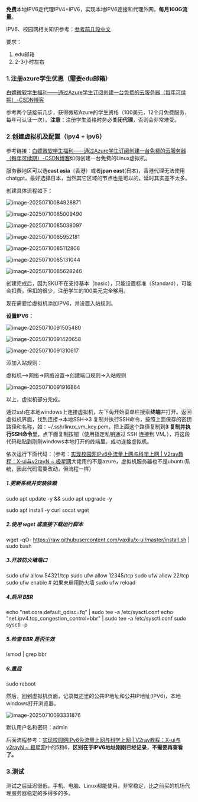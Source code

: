 **免费**本地IPV6走代理IPV4+IPV6，实现本地IPV6连接和代理外网，**每月100G流量**。

IPV6、校园网相关知识参考：[参考前几段中文](https://github.com/Toothbrush-Lee/Free-IPv6)

要求：

1. edu邮箱
2. 2-3小时左右

### 1.注册azure学生优惠（需要edu邮箱）

[白嫖微软学生福利——通过Azure学生订阅创建一台免费的云服务器（每年可续期）-CSDN博客](https://blog.csdn.net/2301_79518550/article/details/147282995)

参考两个链接前几步，获得微软Azure的学生资格（100美元，12个月免费服务，每年可认证一次）。**注意**：注册学生资格时务必**关闭代理**，否则会非常难受。

### 2.创建虚拟机及配置（ipv4 + ipv6）

参考链接：[白嫖微软学生福利——通过Azure学生订阅创建一台免费的云服务器（每年可续期）-CSDN博客](https://blog.csdn.net/2301_79518550/article/details/147282995)如何创建一台免费的Linux虚拟机。

服务器地区可以选**east asia**（香港）或者**jpan east**(日本)，香港代理无法使用chatgpt，最好选择日本，当然其它区域的节点也是可以的，延时其实差不太多。

创建具体流程如下：

![image-20250710084928871](./image-20250710084928871.png)

![image-20250710085009490](./image-20250710085009490.png)

![image-20250710085038097](./image-20250710085038097.png)

![image-20250710085952181](./image-20250710085952181.png)

![image-20250710085112806](./image-20250710085112806.png)

![image-20250710085131044](./image-20250710085131044.png)

![image-20250710085628246](./image-20250710085628246.png)

创建完成后，因为SKU不在支持基本（basic），只能设置标准（Standard），可能会扣费，但扣的很少，注册学生的100美元完全够用。

现在需要给虚拟机添加IPV6，并设置入站规则。

**设置IPV6：**

![image-20250710091505480](./image-20250710091505480.png)

![image-20250710091420658](./image-20250710091420658.png)

![image-20250710091310617](./image-20250710091310617.png)

添加入站规则：

虚拟机-->网络->网络设置->创建端口规则->入站规则

![image-20250710091916864](./image-20250710091916864.png)

以上，虚拟机部分完成。

通过ssh在本地windows上连接虚拟机，左下角开始菜单栏搜索**终端**并打开。返回虚拟机界面，找到连接->本地SSH->3 复制并执行SSH命令，按照上面保存的密钥路径和名称，如：~/.ssh/linux_vm_key.pem，把上面这个路径复制到**3 复制并执行SSH命令**里，点下面复制按钮（使用指定私钥通过 SSH 连接到 VM。），将这段代码粘贴到刚刚windows本地打开的终端里，成功连接虚拟机。

依次运行下面代码：（参考：[实现校园网IPv6免流量上网与科学上网 | V2ray教程：X-ui与v2rayN ~ 极星网](https://www.jixing.one/vps/v2ray-xui-v2rayn/)大佬用的不是azure，虚拟机服务器也不是ubuntu系统，因此代码需要改动，但流程一样）

##### 1.更新系统并安装依赖
sudo apt update -y && sudo apt upgrade -y

sudo apt install -y curl socat wget

##### 2.使用 wget 或直接下载运行脚本
wget -qO- https://raw.githubusercontent.com/vaxilu/x-ui/master/install.sh | sudo bash

##### 3.开放防火墙端口
sudo ufw allow 54321/tcp
sudo ufw allow 12345/tcp
sudo ufw allow 22/tcp
sudo ufw enable  # 如果未启用防火墙
sudo ufw reload

##### 4.启用 BBR
echo "net.core.default_qdisc=fq" | sudo tee -a /etc/sysctl.conf
echo "net.ipv4.tcp_congestion_control=bbr" | sudo tee -a /etc/sysctl.conf
sudo sysctl -p

##### 5.检查 BBR 是否生效
lsmod | grep bbr

##### 6.重启
sudo reboot

然后，回到虚拟机页面，记录概述里的公共IP地址和公共IP地址(IPV6)，本地windows打开浏览器。

![image-20250710093331876](./image-20250710093331876.png)

默认用户名和密码：admin

后面流程参考：[实现校园网IPv6免流量上网与科学上网 | V2ray教程：X-ui与v2rayN ~ 极星网](https://www.jixing.one/vps/v2ray-xui-v2rayn/)中的5和6，**区别在于IPV6地址刚刚已经记录，不需要再查看了。**

### 3.测试

测试之后延迟很低，手机、电脑、Linux都能使用，非常稳定，比之前买的机场代理服务器稳定的多得多的多。
